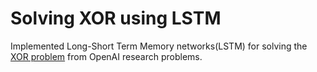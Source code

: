 # Solving XOR using LSTM

Implemented Long-Short Term Memory networks(LSTM) for solving the [XOR problem](https://openai.com/blog/requests-for-research-2/) from OpenAI research problems.
